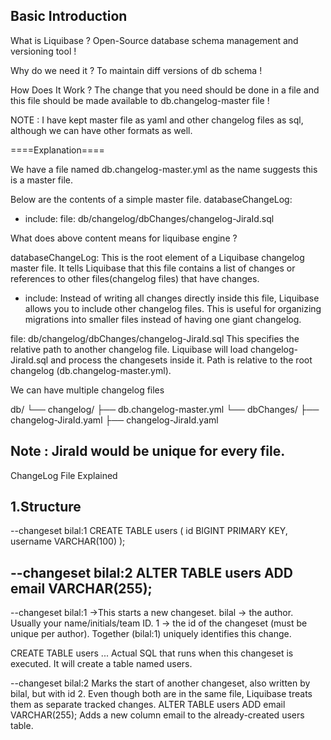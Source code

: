 Basic Introduction
------------------

What is Liquibase ?
Open-Source database schema management and versioning tool !

Why do we need it ?
To maintain diff versions of db schema !

How Does It Work ?
The change that you need should be done in a file and this file should be made available to db.changelog-master file !


NOTE : I have kept master file as yaml and other changelog files as sql, although we can have other formats as well.

====Explanation====

We have a file named db.changelog-master.yml as the name suggests this is a master file.

Below are the contents of a simple master file.
databaseChangeLog:
  - include:
      file: db/changelog/dbChanges/changelog-JiraId.sql

What does above content means for liquibase engine ?

databaseChangeLog:
This is the root element of a Liquibase changelog master file.
It tells Liquibase that this file contains a list of changes or references to other files(changelog files) that have changes.

- include:
Instead of writing all changes directly inside this file, Liquibase allows you to include other changelog files.
This is useful for organizing migrations into smaller files instead of having one giant changelog.

file: db/changelog/dbChanges/changelog-JiraId.sql
This specifies the relative path to another changelog file.
Liquibase will load changelog-JiraId.sql and process the changesets inside it.
Path is relative to the root changelog (db.changelog-master.yml).

We can have multiple changelog files

db/
 └── changelog/
     ├── db.changelog-master.yml
     └── dbChanges/
         ├── changelog-JiraId.yaml
         ├── changelog-JiraId.yaml

Note : JiraId would be unique for every file.
-------------------------
ChangeLog File Explained

1.Structure
--------------------------------------------
--changeset bilal:1
CREATE TABLE users (
    id BIGINT PRIMARY KEY,
    username VARCHAR(100)
);

--changeset bilal:2
ALTER TABLE users ADD email VARCHAR(255);
--------------------------------------------

--changeset bilal:1 ->This starts a new changeset.
bilal -> the author. Usually your name/initials/team ID.
1 -> the id of the changeset (must be unique per author).
Together (bilal:1) uniquely identifies this change.

CREATE TABLE users ...
Actual SQL that runs when this changeset is executed.
It will create a table named users.

--changeset bilal:2
Marks the start of another changeset, also written by bilal, but with id 2.
Even though both are in the same file, Liquibase treats them as separate tracked changes.
ALTER TABLE users ADD email VARCHAR(255);
Adds a new column email to the already-created users table.
